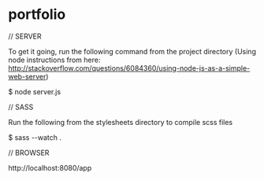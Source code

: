 portfolio
=========

// SERVER

To get it going, run the following command from the project directory
(Using node instructions from here:
http://stackoverflow.com/questions/6084360/using-node-js-as-a-simple-web-server)

$ node server.js


// SASS

Run the following from the stylesheets directory to compile scss files

$ sass --watch .


// BROWSER

http://localhost:8080/app
